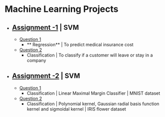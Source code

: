 # Machine Learning Projects

- ## [Assignment -1](https://github.com/pintuiitbhi/Data-Science/tree/master/Assignment-1) | SVM
     - [Question 1](https://github.com/pintuiitbhi/Data-Science/tree/master/Assignment-1/Question-1)
       - ** Regression**  | To predict medical insurance cost
     - [Question 2](https://github.com/pintuiitbhi/Data-Science/tree/master/Assignment-1/Question-2)
       - Classification | To classify if a customer will leave or stay in a company

- ## [Assignment -2](https://github.com/pintuiitbhi/Data-Science/tree/master/Assignment-2) | SVM
     - [Question 1](https://github.com/pintuiitbhi/Data-Science/tree/master/Assignment-2/Question-1)
       - Classification | Linear Maximal Margin Classifier | MNIST dataset
     - [Question 2](https://github.com/pintuiitbhi/Data-Science/tree/master/Assignment-2/Question-2)
       - Classification | Polynomial kernel, Gaussian radial basis function kernel and sigmoidal kernel | IRIS flower dataset

